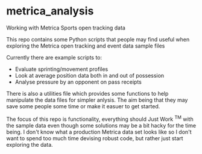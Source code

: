 # metrica_analysis
Working with Metrica Sports open tracking data

This repo contains some Python scripts that people may find useful when exploring the Metrica open tracking and event data sample files

Currently there are example scripts to:

* Evaluate sprinting/movement profiles
* Look at average position data both in and out of possession
* Analyse pressure by an opponent on pass receipts

There is also a utilities file which provides some functions to help manipulate the data files for simpler anlysis. The aim being that they may save some people some time or make it easuer to get started.

The focus of this repo is functionality, everything should Just Work <sup>TM</sup> with the sample data even though some solutions may be a bit hacky for the time being. I don't know what a production Metrica data set looks like so I don't want to spend too much time devising robust code, but rather just start exploring the data.

